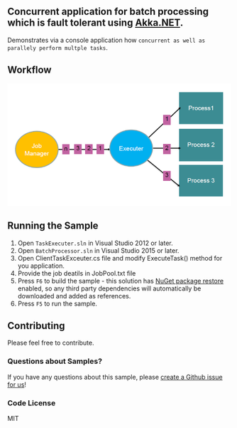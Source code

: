﻿## Concurrent application for batch processing which is fault tolerant using [Akka.NET](http://getakka.net/ "Akka.NET - .NET distributed actor framework"). 
Demonstrates via a console application how `concurrent as well as parallely perform multple tasks`. 

## Workflow
![Image of Workflow](/Concurrent-Application/Workflow.PNG)



## Running the Sample
1. Open `TaskExecuter.sln` in Visual Studio 2012 or later.
2. Open `BatchProcessor.sln` in Visual Studio 2015 or later.
3. Open ClientTaskExceuter.cs file and modify ExecuteTask() method for you application.
4. Provide the job deatils in JobPool.txt file
5. Press `F6` to build the sample - this solution has [NuGet package restore](http://docs.nuget.org/docs/workflows/using-nuget-without-committing-packages) enabled, so any third party dependencies will automatically be downloaded and added as references.
6. Press `F5` to run the sample.


## Contributing

Please feel free to contribute.

### Questions about Samples?

If you have any questions about this sample, please [create a Github issue for us](https://github.com/ERS-HCL/Generic-Batch-Processor/issues)!

### Code License
MIT








